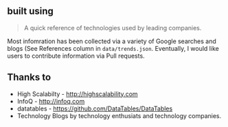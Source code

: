 ## built using

> A quick reference of technologies used by leading companies.

Most infomration has been collected via a variety of Google searches and blogs (See References column in `data/trends.json`. Eventually, I would like users to contribute information via Pull requests.


## Thanks to  

- High Scalabilty - http://highscalability.com
- InfoQ - http://infoq.com
- datatables - https://github.com/DataTables/DataTables
- Technology Blogs by technology enthusiats and technology companies.


